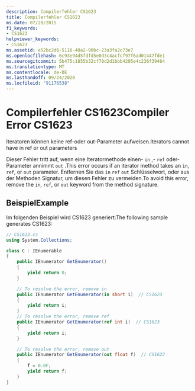 ```yaml
---
description: Compilerfehler CS1623
title: Compilerfehler CS1623
ms.date: 07/20/2015
f1_keywords:
- CS1623
helpviewer_keywords:
- CS1623
ms.assetid: e52bc2d6-5116-40a2-90bc-23a3fa2c73e7
ms.openlocfilehash: 6c93e94d5fdfd5e0d3c4acfcf97f6ad01447fde1
ms.sourcegitcommit: 5b475c1855b32cf78d2d1bbb4295e4c236f39464
ms.translationtype: MT
ms.contentlocale: de-DE
ms.lasthandoff: 09/24/2020
ms.locfileid: "91176538"
---
```

# <a name="compiler-error-cs1623"></a><span data-ttu-id="8cf3f-103">Compilerfehler CS1623</span><span class="sxs-lookup"><span data-stu-id="8cf3f-103">Compiler Error CS1623</span></span>

<span data-ttu-id="8cf3f-104">Iteratoren können keine ref-oder out-Parameter aufweisen.</span><span class="sxs-lookup"><span data-stu-id="8cf3f-104">Iterators cannot have in ref or out parameters</span></span>  
  
 <span data-ttu-id="8cf3f-105">Dieser Fehler tritt auf, wenn eine Iteratormethode einen- `in` ,- `ref` oder-Parameter annimmt `out` .</span><span class="sxs-lookup"><span data-stu-id="8cf3f-105">This error occurs if an iterator method takes an `in`, `ref`, or `out` parameter.</span></span> <span data-ttu-id="8cf3f-106">Entfernen Sie das `in` `ref` `out` Schlüsselwort, oder aus der Methoden Signatur, um diesen Fehler zu vermeiden.</span><span class="sxs-lookup"><span data-stu-id="8cf3f-106">To avoid this error, remove the `in`, `ref`, or `out` keyword from the method signature.</span></span>  
  
## <a name="example"></a><span data-ttu-id="8cf3f-107">Beispiel</span><span class="sxs-lookup"><span data-stu-id="8cf3f-107">Example</span></span>  

 <span data-ttu-id="8cf3f-108">Im folgenden Beispiel wird CS1623 generiert:</span><span class="sxs-lookup"><span data-stu-id="8cf3f-108">The following sample generates CS1623:</span></span>  
  
```csharp  
// CS1623.cs  
using System.Collections;

class C : IEnumerable
{
    public IEnumerator GetEnumerator()
    {
        yield return 0;
    }

    // To resolve the error, remove in  
    public IEnumerator GetEnumerator(in short i)  // CS1623  
    {
        yield return i;
    }
    // To resolve the error, remove ref  
    public IEnumerator GetEnumerator(ref int i)  // CS1623  
    {
        yield return i;
    }

    // To resolve the error, remove out  
    public IEnumerator GetEnumerator(out float f)  // CS1623  
    {
        f = 0.0F;
        yield return f;
    }
}
```

